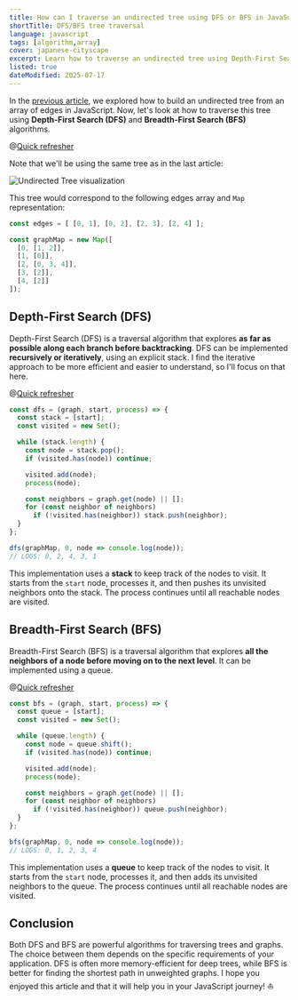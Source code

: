 ```yaml
---
title: How can I traverse an undirected tree using DFS or BFS in JavaScript?
shortTitle: DFS/BFS tree traversal
language: javascript
tags: [algorithm,array]
cover: japanese-cityscape
excerpt: Learn how to traverse an undirected tree using Depth-First Search (DFS) or Breadth-First Search (BFS) in JavaScript.
listed: true
dateModified: 2025-07-17
---
```


In the [previous article](/js/s/undirected-tree-from-edges), we explored how to build an undirected tree from an array of edges in JavaScript. Now, let's look at how to traverse this tree using **Depth-First Search (DFS)** and **Breadth-First Search (BFS)** algorithms.

@[Quick refresher](/js/s/undirected-tree-from-edges)

Note that we'll be using the same tree as in the last article:

![Undirected Tree visualization](./illustrations/undirected-tree.svg)

This tree would correspond to the following edges array and `Map` representation:

```js
const edges = [ [0, 1], [0, 2], [2, 3], [2, 4] ];

const graphMap = new Map([
  [0, [1, 2]],
  [1, [0]],
  [2, [0, 3, 4]],
  [3, [2]],
  [4, [2]]
]);
```

## Depth-First Search (DFS)

Depth-First Search (DFS) is a traversal algorithm that explores **as far as possible along each branch before backtracking**. DFS can be implemented **recursively or iteratively**, using an explicit stack. I find the iterative approach to be more efficient and easier to understand, so I'll focus on that here.

@[Quick refresher](/js/s/data-structures-stack)

```js
const dfs = (graph, start, process) => {
  const stack = [start];
  const visited = new Set();

  while (stack.length) {
    const node = stack.pop();
    if (visited.has(node)) continue;

    visited.add(node);
    process(node);

    const neighbors = graph.get(node) || [];
    for (const neighbor of neighbors)
      if (!visited.has(neighbor)) stack.push(neighbor);
  }
};

dfs(graphMap, 0, node => console.log(node));
// LOGS: 0, 2, 4, 3, 1
```

This implementation uses a **stack** to keep track of the nodes to visit. It starts from the `start` node, processes it, and then pushes its unvisited neighbors onto the stack. The process continues until all reachable nodes are visited.

## Breadth-First Search (BFS)

Breadth-First Search (BFS) is a traversal algorithm that explores **all the neighbors of a node before moving on to the next level**. It can be implemented using a queue.

@[Quick refresher](/js/s/data-structures-queue)

```js
const bfs = (graph, start, process) => {
  const queue = [start];
  const visited = new Set();

  while (queue.length) {
    const node = queue.shift();
    if (visited.has(node)) continue;

    visited.add(node);
    process(node);

    const neighbors = graph.get(node) || [];
    for (const neighbor of neighbors)
      if (!visited.has(neighbor)) queue.push(neighbor);
  }
};

bfs(graphMap, 0, node => console.log(node));
// LOGS: 0, 1, 2, 3, 4
```

This implementation uses a **queue** to keep track of the nodes to visit. It starts from the `start` node, processes it, and then adds its unvisited neighbors to the queue. The process continues until all reachable nodes are visited.

## Conclusion

Both DFS and BFS are powerful algorithms for traversing trees and graphs. The choice between them depends on the specific requirements of your application. DFS is often more memory-efficient for deep trees, while BFS is better for finding the shortest path in unweighted graphs. I hope you enjoyed this article and that it will help you in your JavaScript journey! ⛵
